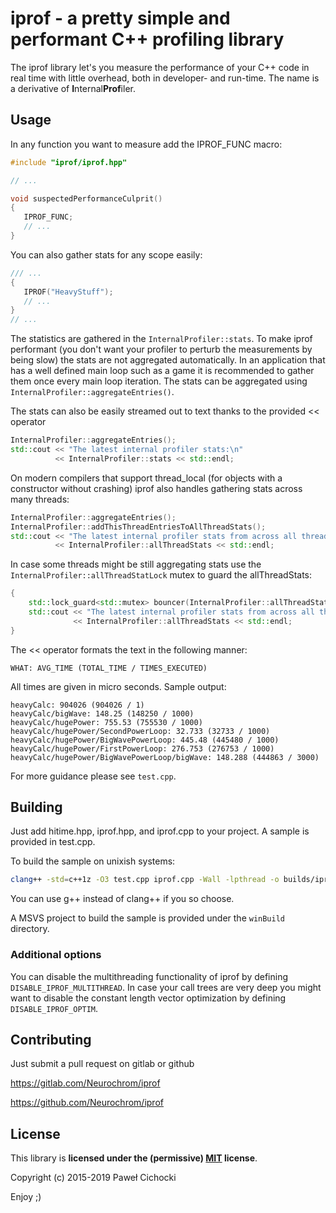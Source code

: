 ﻿# iprof - a pretty simple and performant C++ profiling library

The iprof library let's you measure the performance of your C++ code in real time with little overhead,
both in developer- and run-time. The name is a derivative of **I**nternal**Prof**iler.

## Usage

In any function you want to measure add the IPROF_FUNC macro:

```C++
#include "iprof/iprof.hpp"

// ...

void suspectedPerformanceCulprit()
{
   IPROF_FUNC;
   // ...
}
```

You can also gather stats for any scope easily:

```C++
/// ...
{
   IPROF("HeavyStuff");
   // ...
}
// ...
```

The statistics are gathered in the ```InternalProfiler::stats```.
To make iprof performant (you don't want your profiler to perturb the measurements by being slow)
the stats are not aggregated automatically. In an application that has a well defined main loop
such as a game it is recommended to gather them once every main loop iteration.
The stats can be aggregated using ```InternalProfiler::aggregateEntries()```.

The stats can also be easily streamed out to text thanks to the provided << operator

```C++
InternalProfiler::aggregateEntries();
std::cout << "The latest internal profiler stats:\n"
          << InternalProfiler::stats << std::endl;
```

On modern compilers that support thread_local (for objects with a constructor without crashing)
iprof also handles gathering stats across many threads:

```C++
InternalProfiler::aggregateEntries();
InternalProfiler::addThisThreadEntriesToAllThreadStats();
std::cout << "The latest internal profiler stats from across all threads:\n"
          << InternalProfiler::allThreadStats << std::endl;
```

In case some threads might be still aggregating stats use the ```InternalProfiler::allThreadStatLock```
mutex to guard the allThreadStats:

```C++
{
    std::lock_guard<std::mutex> bouncer(InternalProfiler::allThreadStatLock);
    std::cout << "The latest internal profiler stats from across all threads:\n"
              << InternalProfiler::allThreadStats << std::endl;
}
```

The << operator formats the text in the following manner:

```text
WHAT: AVG_TIME (TOTAL_TIME / TIMES_EXECUTED)
```

All times are given in micro seconds.
Sample output:

```text
heavyCalc: 904026 (904026 / 1)
heavyCalc/bigWave: 148.25 (148250 / 1000)
heavyCalc/hugePower: 755.53 (755530 / 1000)
heavyCalc/hugePower/SecondPowerLoop: 32.733 (32733 / 1000)
heavyCalc/hugePower/BigWavePowerLoop: 445.48 (445480 / 1000)
heavyCalc/hugePower/FirstPowerLoop: 276.753 (276753 / 1000)
heavyCalc/hugePower/BigWavePowerLoop/bigWave: 148.288 (444863 / 3000)
```

For more guidance please see ```test.cpp```.

## Building

Just add hitime.hpp, iprof.hpp, and iprof.cpp to your project.
A sample is provided in test.cpp.

To build the sample on unixish systems:

```bash
clang++ -std=c++1z -O3 test.cpp iprof.cpp -Wall -lpthread -o builds/iprofTest.out
```

You can use g++ instead of clang++ if you so choose.

A MSVS project to build the sample is provided under the ```winBuild``` directory.

### Additional options

You can disable the multithreading functionality of iprof by defining ```DISABLE_IPROF_MULTITHREAD```.
In case your call trees are very deep you might want to disable the constant length vector optimization by defining
```DISABLE_IPROF_OPTIM```.

## Contributing

Just submit a pull request on gitlab or github

https://gitlab.com/Neurochrom/iprof

https://github.com/Neurochrom/iprof

## License

This library is **licensed under the (permissive) [MIT](https://opensource.org/licenses/MIT) license**.

Copyright (c) 2015-2019 Paweł Cichocki

Enjoy ;)
